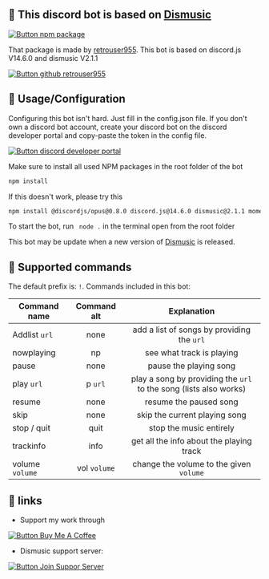 ## 🤖 This discord bot is based on [Dismusic](https://www.npmjs.com/package/dismusic) 

[![Button npm package]](https://www.npmjs.com/package/dismusic)

That package is made by [retrouser955](https://github.com/retrouser955). 
This bot is based on discord.js V14.6.0 and dismusic V2.1.1

[![Button github retrouser955]](https://github.com/retrouser955)

## 📝 Usage/Configuration



Configuring this bot isn't hard. Just fill in the config.json file.
If you don't own a discord bot account, create your discord bot on the discord developer portal and copy-paste the token in the config file.

[![Button discord developer portal]](https://discord.com/developers/applications)

Make sure to install all used NPM packages in the root folder of the bot
```bash
npm install
```
If this doesn't work, please try this
```bash
npm install @discordjs/opus@0.8.0 discord.js@14.6.0 dismusic@2.1.1 moment@2.29.4 opusscript@0.0.8
```
To start the bot, run ``` node .``` in the terminal open from the root folder

This bot may be update when a new version of [Dismusic](https://www.npmjs.com/package/dismusic) is released. 

## 📝 Supported commands
The default prefix is: ```!```. 
Commands included in this bot:

| Command name        | Command alt       | Explanation                                                           |
| ------------------- |:-----------------:|:---------------------------------------------------------------------:|
| Addlist ```url```   | none              | add a list of songs by providing the ```url```                        |
| nowplaying          |  np               | see what track is playing                                             |
| pause               | none              | pause the playing song                                                |
| play ```url```      | p ```url```       | play a song by providing the ```url``` to the song (lists also works) |
| resume              | none              | resume the paused song                                                |
| skip                | none              | skip the current playing song                                         |
| stop / quit         | quit              | stop the music entirely                                               |
| trackinfo           | info              | get all the info about the playing track                              |
| volume ```volume``` |  vol ```volume``` | change the volume to the given ```volume```                           |



## 🔗 links

- Support my work  through

[![Button Buy Me A Coffee]](https://www.buymeacoffee.com/bonojansen)

- Dismusic support server:

[![Button Join Suppor Server]](https://discord.gg/uWfMZYju8c)




[Button npm package]: https://img.shields.io/badge/DisMusic-CB3837?style=for-the-badge&logoColor=white&logo=npm
[Button github retrouser955]: https://img.shields.io/badge/Retrouser995-000000?style=for-the-badge&logoColor=white&logo=github
[Button discord developer portal]: https://img.shields.io/badge/Discord_developer_portal-7289DA?style=for-the-badge&logoColor=white&logo=Discord
[Button Buy Me A Coffee]: https://img.shields.io/badge/Buy_Me_A_Coffee-FFDD00?style=for-the-badge&logoColor=black&logo=buymeacoffee
[Button Join Suppor Server]: https://img.shields.io/badge/Feel_free_to_join_here-7289DA?style=for-the-badge&logoColor=white&logo=Discord